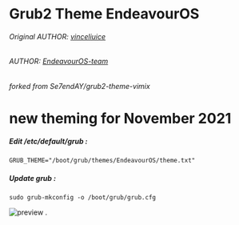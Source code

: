 # Grub2 Theme EndeavourOS
###### Original AUTHOR: [vinceliuice](http://gnome-look.org/content/show.php/Grub-themes-vimix?content=169954)
###### AUTHOR: [EndeavourOS-team](https://github.com/endeavouros-team)
###### forked from Se7endAY/grub2-theme-vimix
# new theming for November 2021

##### Edit /etc/default/grub :
```shell
GRUB_THEME="/boot/grub/themes/EndeavourOS/theme.txt"
```
##### Update grub :
```shell
sudo grub-mkconfig -o /boot/grub/grub.cfg
```

<img src="https://raw.githubusercontent.com/endeavouros-team/grub2-theme-endeavouros/main/preview.png" alt="preview"/>
.
